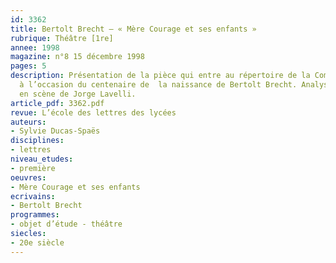 ```yaml
---
id: 3362
title: Bertolt Brecht – « Mère Courage et ses enfants »
rubrique: Théâtre [1re]
annee: 1998
magazine: n°8 15 décembre 1998
pages: 5
description: Présentation de la pièce qui entre au répertoire de la Comédie-Française
  à l’occasion du centenaire de  la naissance de Bertolt Brecht. Analyse de la mise
  en scène de Jorge Lavelli.
article_pdf: 3362.pdf
revue: L’école des lettres des lycées
auteurs:
- Sylvie Ducas-Spaës
disciplines:
- lettres
niveau_etudes:
- première
oeuvres:
- Mère Courage et ses enfants
ecrivains:
- Bertolt Brecht
programmes:
- objet d’étude - théâtre
siecles:
- 20e siècle
---
```

